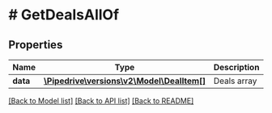 # # GetDealsAllOf

## Properties

Name | Type | Description | Notes
------------ | ------------- | ------------- | -------------
**data** | [**\Pipedrive\versions\v2\Model\DealItem[]**](DealItem.md) | Deals array | [optional]

[[Back to Model list]](../../README.md#models) [[Back to API list]](../../README.md#endpoints) [[Back to README]](../../README.md)
